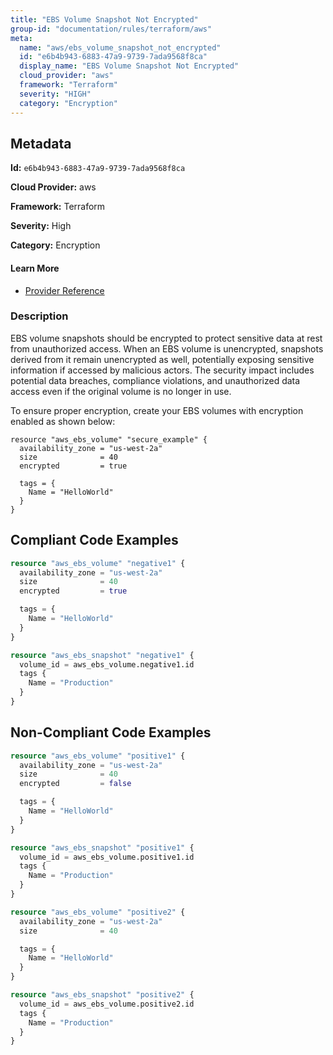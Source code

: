 ```yaml
---
title: "EBS Volume Snapshot Not Encrypted"
group-id: "documentation/rules/terraform/aws"
meta:
  name: "aws/ebs_volume_snapshot_not_encrypted"
  id: "e6b4b943-6883-47a9-9739-7ada9568f8ca"
  display_name: "EBS Volume Snapshot Not Encrypted"
  cloud_provider: "aws"
  framework: "Terraform"
  severity: "HIGH"
  category: "Encryption"
---
```

## Metadata

**Id:** `e6b4b943-6883-47a9-9739-7ada9568f8ca`

**Cloud Provider:** aws

**Framework:** Terraform

**Severity:** High

**Category:** Encryption

#### Learn More

 - [Provider Reference](https://registry.terraform.io/providers/hashicorp/aws/latest/docs/data-sources/ebs_snapshot#encrypted)

### Description

 EBS volume snapshots should be encrypted to protect sensitive data at rest from unauthorized access. When an EBS volume is unencrypted, snapshots derived from it remain unencrypted as well, potentially exposing sensitive information if accessed by malicious actors. The security impact includes potential data breaches, compliance violations, and unauthorized data access even if the original volume is no longer in use.

To ensure proper encryption, create your EBS volumes with encryption enabled as shown below:

```
resource "aws_ebs_volume" "secure_example" {
  availability_zone = "us-west-2a"
  size              = 40
  encrypted         = true

  tags = {
    Name = "HelloWorld"
  }
}
```


## Compliant Code Examples
```terraform
resource "aws_ebs_volume" "negative1" {
  availability_zone = "us-west-2a"
  size              = 40
  encrypted         = true

  tags = {
    Name = "HelloWorld"
  }
}

resource "aws_ebs_snapshot" "negative1" {
  volume_id = aws_ebs_volume.negative1.id
  tags {
    Name = "Production"
  }
}

```
## Non-Compliant Code Examples
```terraform
resource "aws_ebs_volume" "positive1" {
  availability_zone = "us-west-2a"
  size              = 40
  encrypted         = false

  tags = {
    Name = "HelloWorld"
  }
}

resource "aws_ebs_snapshot" "positive1" {
  volume_id = aws_ebs_volume.positive1.id
  tags {
    Name = "Production"
  }
}

```

```terraform
resource "aws_ebs_volume" "positive2" {
  availability_zone = "us-west-2a"
  size              = 40

  tags = {
    Name = "HelloWorld"
  }
}

resource "aws_ebs_snapshot" "positive2" {
  volume_id = aws_ebs_volume.positive2.id
  tags {
    Name = "Production"
  }
}

```